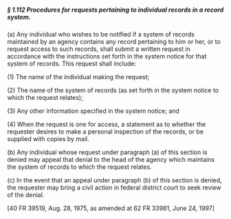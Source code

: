 ##### § 1.112 Procedures for requests pertaining to individual records in a record system. #####

(a) Any individual who wishes to be notified if a system of records maintained by an agency contains any record pertaining to him or her, or to request access to such records, shall submit a written request in accordance with the instructions set forth in the system notice for that system of records. This request shall include:

(1) The name of the individual making the request;

(2) The name of the system of records (as set forth in the system notice to which the request relates);

(3) Any other information specified in the system notice; and

(4) When the request is one for access, a statement as to whether the requester desires to make a personal inspection of the records, or be supplied with copies by mail.

(b) Any individual whose request under paragraph (a) of this section is denied may appeal that denial to the head of the agency which maintains the system of records to which the request relates.

(c) In the event that an appeal under paragraph (b) of this section is denied, the requester may bring a civil action in federal district court to seek review of the denial.

[40 FR 39519, Aug. 28, 1975, as amended at 62 FR 33981, June 24, 1997]